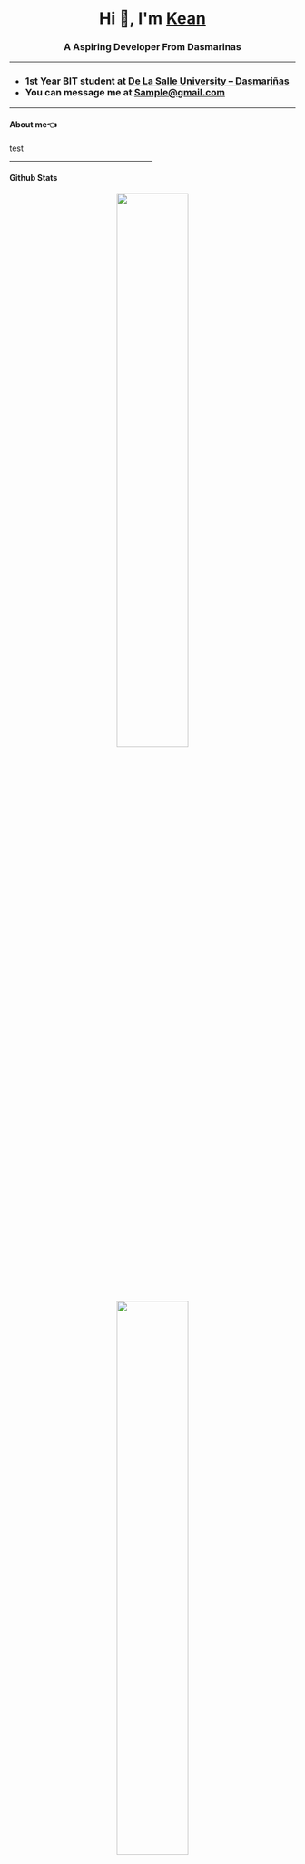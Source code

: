 <h1 align="center">Hi 👋, I'm <a href="https://github.com/Tarkkailija" target="blank">
Kean</a></h1>

<h3 align="center">A Aspiring Developer From Dasmarinas</h3>

<hr> 

<h3>
  <ul>
    <li>1st Year BIT student at <a href="https://www.dlsud.edu.ph/">De La Salle University – Dasmariñas</a>
    <li> You can message me at <a href="sample@gmail.com">Sample@gmail.com</a>
    </ul>
</h3>

<hr> 

<h4>
About me👈 
</h4>
test

<hr style="width:50%;text-align:left;margin-left:0">

<h4>
Github Stats
<h4>

<p align="center">
  <img height="50%" width="auto" src ="https://github-readme-stats.vercel.app/api?username=Tarkkailija&theme=nord&show_icons=true&hide_border=false&count_private=true">
  <img height="50%" width="auto" src ="https://github-readme-stats.vercel.app/api/top-langs/?username=Tarkkailija&theme=nord&show_icons=true&hide_border=false&layout=compact">
   <img height="50%" width="auto" src ="![tarkkailija's Streak](https://github-readme-streak-stats.herokuapp.com/?user=tarkkailija&theme=nord&hide_border=false)">
</p>



<!---
Tarkkailija/Tarkkailija is a ✨ special ✨ repository because its `README.md` (this file) appears on your GitHub profile.
You can click the Preview link to take a look at your changes.
--->
